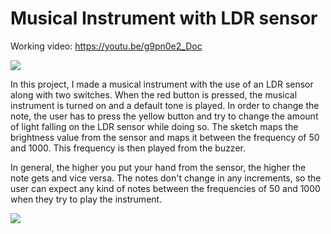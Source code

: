 # Musical Instrument with LDR sensor
Working video: https://youtu.be/g9pn0e2_Doc

![](project.jpg)

In this project, I made a musical instrument with the use of an LDR sensor along with two switches. When the red button is pressed, the musical instrument is turned on and a default tone is played. In order to change the note, the user has to press the yellow button and try to change the amount of light falling on the LDR sensor while doing so. The sketch maps the brightness value from the sensor and maps it between the frequency of 50 and 1000. This frequency is then played from the buzzer.

In general, the higher you put your hand from the sensor, the higher the note gets and vice versa. The notes don't change in any increments, so the user can expect any kind of notes between the frequencies of 50 and 1000 when they try to play the instrument.

![](schematic.jpg)
